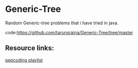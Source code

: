 # Generic-Tree
Random Generic-tree problems that i have tried in java.

code:https://github.com/tarunsraina/Generic-Tree/tree/master

## Resource links:

[pepcoding playlist](https://www.youtube.com/watch?v=MhpRvvdRBqY&list=PL-Jc9J83PIiEmjuIVDrwR9h5i9TT2CEU_)
